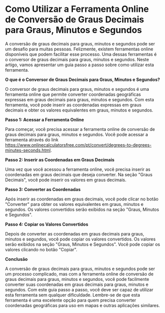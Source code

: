 Como Utilizar a Ferramenta Online de Conversão de Graus Decimais para Graus, Minutos e Segundos
===============================================================================================

A conversão de graus decimais para graus, minutos e segundos pode ser um desafio para muitas pessoas. Felizmente, existem ferramentas online disponíveis que podem facilitar esse processo. Uma dessas ferramentas é o conversor de graus decimais para graus, minutos e segundos. Neste artigo, vamos apresentar um guia passo a passo sobre como utilizar esta ferramenta.

**O que é o Conversor de Graus Decimais para Graus, Minutos e Segundos?**

O conversor de graus decimais para graus, minutos e segundos é uma ferramenta online que permite converter coordenadas geográficas expressas em graus decimais para graus, minutos e segundos. Com esta ferramenta, você pode inserir as coordenadas expressas em graus decimais e obter os valores equivalentes em graus, minutos e segundos.

**Passo 1: Acessar a Ferramenta Online**

Para começar, você precisa acessar a ferramenta online de conversão de graus decimais para graus, minutos e segundos. Você pode acessar a ferramenta através do link <https://www.onlinecalculatorsfree.com/pt/convert/degrees-to-degrees-minutes-seconds.html>.

**Passo 2: Inserir as Coordenadas em Graus Decimais**

Uma vez que você acessou a ferramenta online, você precisa inserir as coordenadas em graus decimais que deseja converter. Na seção "Graus Decimais", você pode inserir os valores em graus decimais.

**Passo 3: Converter as Coordenadas**

Após inserir as coordenadas em graus decimais, você pode clicar no botão "Converter" para obter os valores equivalentes em graus, minutos e segundos. Os valores convertidos serão exibidos na seção "Graus, Minutos e Segundos".

**Passo 4: Copiar os Valores Convertidos**

Depois de converter as coordenadas em graus decimais para graus, minutos e segundos, você pode copiar os valores convertidos. Os valores serão exibidos na seção "Graus, Minutos e Segundos". Você pode copiar os valores clicando no botão "Copiar".

**Conclusão**

A conversão de graus decimais para graus, minutos e segundos pode ser um processo complicado, mas com a ferramenta online de conversão de graus decimais para graus, minutos e segundos, você pode facilmente converter suas coordenadas em graus decimais para graus, minutos e segundos. Com este guia passo a passo, você deve ser capaz de utilizar esta ferramenta sem qualquer dificuldade. Lembre-se de que esta ferramenta é uma excelente opção para quem precisa converter coordenadas geográficas para uso em mapas e outras aplicações similares.